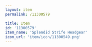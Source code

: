 ```yaml
---
layout: item
permalink: /11300579

title: Item
id: '11300579'
item_name: 'Splendid Strife Headgear'
icon_url: 'item/icon/11300549.png'
---
```

